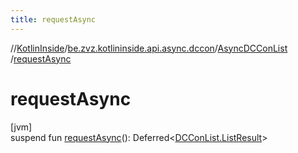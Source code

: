 ```yaml
---
title: requestAsync
---
```

//[KotlinInside](../../../index.html)/[be.zvz.kotlininside.api.async.dccon](../index.html)/[AsyncDCConList](index.html)
/[requestAsync](request-async.html)

# requestAsync

[jvm]\
suspend fun [requestAsync](request-async.html)():
Deferred&lt;[DCConList.ListResult](../../be.zvz.kotlininside.api.dccon/-d-c-con-list/-list-result/index.html)&gt;




